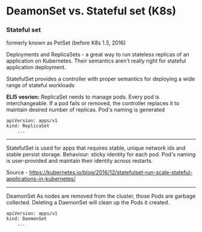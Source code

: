 # DeamonSet vs. Stateful set (K8s)

### Stateful set

formerly known as PetSet (before K8s 1.5, 2016)

Deployments and ReplicaSets - a great way to run stateless replicas of an application on Kubernetes.
Their semantics aren't really right for stateful application deployment.

StatefulSet provides a controller with proper semantics for deploying a wide range of stateful workloads


**ELI5 vesrion:**
ReplicaSet needs to manage pods. Every pod is interchangeable.
If a pod fails or removed, the controller replaces it to maintain desired number of replicas.
Pod's naming is generated
```
apiVersion: apps/v1
kind: ReplicaSet
    ...
```
---

StatefulSet is used for apps that requires stable, unique network ids and stable persist storage.
Behaviour: sticky identity for each pod. 
Pod's naming is user-provided and maintain their identity across restarts.

Source - https://kubernetes.io/blog/2016/12/statefulset-run-scale-stateful-applications-in-kubernetes/

---

DeamonSet
As nodes are removed from the cluster, those Pods are garbage collected. Deleting a DaemonSet will clean up the Pods it created.

```
apiVersion: apps/v1
kind: DaemonSet
    ...
```


